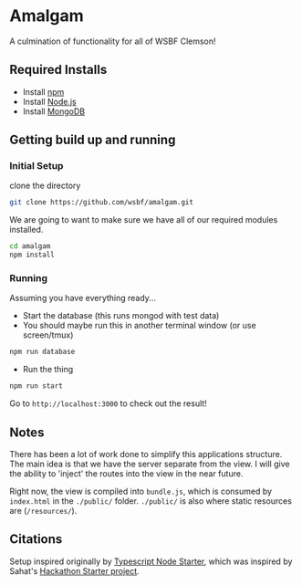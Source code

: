 # Amalgam

A culmination of functionality for all of WSBF Clemson!

## Required Installs

- Install [npm](https://www.npmjs.com/)
- Install [Node.js](https://nodejs.org/en/)
- Install [MongoDB](https://docs.mongodb.com/manual/installation/)

## Getting build up and running

### Initial Setup

clone the directory

```bash
git clone https://github.com/wsbf/amalgam.git
```

We are going to want to make sure we have all of our required modules installed.

```bash
cd amalgam
npm install
```

### Running

Assuming you have everything ready...

- Start the database (this runs mongod with test data)
- You should maybe run this in another terminal window (or use screen/tmux)

```bash
npm run database
```

- Run the thing

```bash
npm run start
```

Go to `http://localhost:3000` to check out the result!

## Notes

There has been a lot of work done to simplify this applications
structure. The main idea is that we have the server separate from the
view. I will give the ability to 'inject' the routes into the view in
the near future.

Right now, the view is compiled into `bundle.js`, which is consumed by
`index.html` in the `./public/` folder. `./public/` is also where
static resources are (`/resources/`).


## Citations

Setup inspired originally by [Typescript Node Starter](https://github.com/Microsoft/TypeScript-Node-Starter),
which was inspired by Sahat's [Hackathon Starter project](https://github.com/sahat/hackathon-starter).
